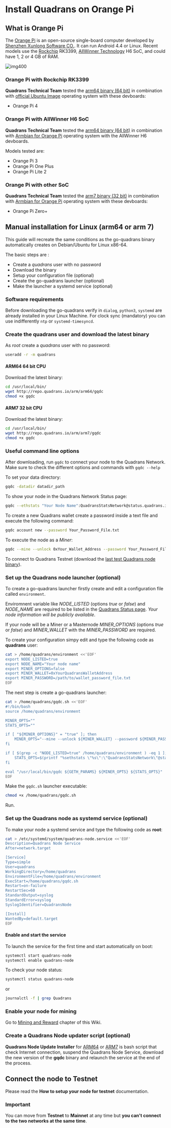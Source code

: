 Install Quadrans on Orange Pi
=============================

## What is Orange Pi

The [Orange Pi](https://www.orangepi.org/) is an open-source single-board computer developed by [Shenzhen Xunlong Software CO.](https://www.orangepi.org/). It can run Android 4.4 or Linux. Recent models use the [Rockchip](https://en.wikipedia.org/wiki/Rockchip) RK3399, [AllWinner Technology](https://en.wikipedia.org/wiki/Allwinner_Technology) H6 SoC, and could have 1, 2 or 4 GB of RAM.

![img400](../../_static/images/nodes/orange-pi-3-h6-2gb-board.jpg)

### Orange Pi with Rockchip RK3399

**Quadrans Technical Team** tested the [arm64 binary (64 bit)](http://repo.quadrans.io/arm/arm64/) in combination with [official Ubuntu Image](http://www.orangepi.org/downloadresources/) operating system with these devboards:

* Orange Pi 4

### Orange Pi with AllWinner H6 SoC

**Quadrans Technical Team** tested the [arm64 binary (64 bit)](http://repo.quadrans.io/arm/arm64/) in combination with [Armbian for Orange Pi](https://www.armbian.com/download/?tx_maker=xunlong) operating system with the AllWinner H6 devboards.

Models tested are:

* Orange Pi 3
* Orange Pi One Plus
* Orange Pi Lite 2

### Orange Pi with other SoC

**Quadrans Technical Team** tested the [arm7 binary (32 bit)](http://repo.quadrans.io/arm/arm7/) in combination with [Armbian for Orange Pi](https://www.armbian.com/download/?tx_maker=xunlong) operating system with these devboards:

+ Orange Pi Zero+

## Manual installation for Linux (arm64 or arm 7) 

This guide will recreate the same conditions as the go-quadrans binary automatically creates on Debian/Ubuntu for Linux x86-64. 

The basic steps are :

* Create a *quadrans* user with no password
* Download the binary
* Setup your configuration file (optional)
* Create the go-quadrans launcher (optional)
* Make the launcher a systemd service (optional)

### Software requirements

Before downloading the go-quadrans verify in `dialog`, `python3`, `systemd` are already installed in your Linux Machine. For clock sync (mandatory) you can use indifferently `ntp` or `systemd-timesyncd`.

### Create the quadrans user and download the latest binary

As *root* create a *quadrans* user with no password:

``` bash
useradd -r -m quadrans
``` 

#### ARM64 64 bit CPU
Download the latest binary:

``` bash
cd /usr/local/bin/
wget http://repo.quadrans.io/arm/arm64/gqdc
chmod +x gqdc
``` 

#### ARM7 32 bit CPU
Download the latest binary:

``` bash
cd /usr/local/bin/
wget http://repo.quadrans.io/arm/arm7/gqdc
chmod +x gqdc
``` 

### Useful command line options 

After downloading, run `gqdc` to connect your node to the Quadrans Network. Make sure to check the different options and commands with `gqdc --help`

To set your data directory:

``` bash
gqdc -datadir datadir_path
``` 

To show your node in the Quadrans Network Status page:

``` bash
gqdc --ethstats "Your Node Name":QuadransStatsNetwork@status.quadrans.io:3000
``` 

To create a new Quadrans wallet create a password inside a text file and execute the following command:

``` bash
gqdc account new --password Your_Password_File.txt
``` 

To execute the node as a *Miner*:

``` bash
gqdc --mine --unlock 0xYour_Wallet_Address --password Your_Password_File.txt
``` 

To connect to Quadrans Testnet (download the [last test Quadrans node binary](../management/testnet)).

### Set up the Quadrans node launcher (optional)

To create a go-quadrans launcher firstly create and edit a configuration file called `environment`. 

Enviromnent variable like *NODE_LISTED* (options *true* or *false*) and *NODE_NAME* are required to be listed in the [Quadrans Status page](https://status.quadrans.io). *Your node information will be publicly available*. 

If your node will be a Miner or a Masternode *MINER_OPTIONS* (options *true* or *false*) and *MINER_WALLET* with the *MINER_PASSWORD* are required.

To create your configuration simpy edit and type the following code as **quadrans** user:

``` bash
cat > /home/quadrans/environment <<'EOF'
export NODE_LISTED=true
export NODE_NAME="Your node name"
export MINER_OPTIONS=false
export MINER_WALLET=0xYourQuadransWalletAddress
export MINER_PASSWORD=/path/to/wallet_password_file.txt
EOF
``` 

The next step is create a go-quadrans launcher:

``` bash
cat > /home/quadrans/gqdc.sh <<'EOF'
#!/bin/bash
source /home/quadrans/environment

MINER_OPTS=""
STATS_OPTS=""

if [ "${MINER_OPTIONS}" = "true" ]; then
    MINER_OPTS="--mine --unlock ${MINER_WALLET} --password ${MINER_PASSWORD}"
fi

if [ $(grep -c "NODE_LISTED=true" /home/quadrans/environment ) -eq 1 ]; then
    STATS_OPTS=$(printf "%sethstats \"%s\":\"QuadransStatsNetwork\"@status.quadrans.io:3000" "--" "${NODE_NAME}")
fi

eval "/usr/local/bin/gqdc ${GETH_PARAMS} ${MINER_OPTS} ${STATS_OPTS}"
EOF
``` 

Make the `gqdc.sh` launcher executable:

``` bash
chmod +x /home/quadrans/gqdc.sh
``` 

Run.

### Set up the Quadrans node as systemd service (optional)

To make your node a systemd service and type the following code as **root**:

``` bash
cat > /etc/systemd/system/quadrans-node.service <<'EOF'
Description=Quadrans Node Service
After=network.target

[Service]
Type=simple
User=quadrans
WorkingDirectory=/home/quadrans
EnvironmentFile=/home/quadrans/environment
ExecStart=/home/quadrans/gqdc.sh
Restart=on-failure
RestartSec=60
StandardOutput=syslog
StandardError=syslog
SyslogIdentifier=QuadransNode

[Install]
WantedBy=default.target
EOF
``` 

#### Enable and start the service

To launch the service for the first time and start automatically on boot:

``` bash
systemctl start quadrans-node
systemctl enable quadrans-node
``` 

To check your node status:

``` bash
systemctl status quadrans-node
``` 

or

``` bash
journalctl -f | grep Quadrans
``` 

### Enable your node for mining

Go to [Mining and Reward](mining_and_reward) chapter of this Wiki.

### Create a Quadrans Node updater script (optional)

**Quadrans Node Update Installer** for [ARM64](../management/gqdc-update.html#script-for-arm64-devices) or [ARM7](../management/update_installer.html#script-for-arm7-devices) is bash script that check Internet connection, suspend the Quadrans Node Service, download the new version of the **gqdc** binary and relaunch the service at the end of the process.

## Connect the node to Testnet 

Please read the **How to setup your node for testnet** documentation.

### Important

You can move from **Testnet** to **Mainnet** at any time but **you can\'t connect to the two networks at the same time**.